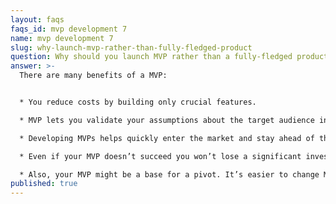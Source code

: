 ```yaml
---
layout: faqs
faqs_id: mvp development 7
name: mvp development 7
slug: why-launch-mvp-rather-than-fully-fledged-product
question: Why should you launch MVP rather than a fully-fledged product?
answer: >-
  There are many benefits of a MVP:


  * You reduce costs by building only crucial features.

  * MVP lets you validate your assumptions about the target audience in a timely and low-cost manner.

  * Developing MVPs helps quickly enter the market and stay ahead of the competition.

  * Even if your MVP doesn’t succeed you won’t lose a significant investment because it is a low-cost solution. 

  * Also, your MVP might be a base for a pivot. It’s easier to change MVP into a different product rather than a fully-fledged, complex solution.
published: true
---
```


